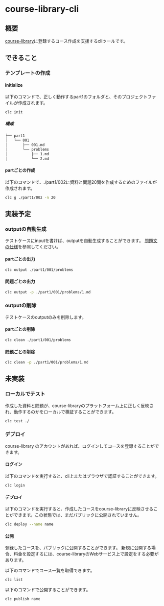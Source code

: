 # course-library-cli

## 概要

[course-library](https://github.com/conea0/course-library)に登録するコース作成を支援するcliツールです。

## できること

### テンプレートの作成

#### initialize
以下のコマンドで、正しく動作するpart1のフォルダと、そのプロジェクトファイルが作成されます。
```sh
clc init
```

##### 構成
```sh
├── part1
│   └── 001
│       ├── 001.md
│       └── problems
│           ├── 1.md
│           └── 2.md
```


#### partごとの作成
以下のコマンドで、./part1/002に資料と問題20問を作成するためのファイルが作成されます。
```sh
clc g ./part1/002 -n 20
```

## 実装予定

### outputの自動生成
テストケースにinputを書けば、outputを自動生成することができます。
[問題文の仕様](https://github.com/conea0/python-basic-course/wiki/%E5%95%8F%E9%A1%8C%E6%96%87%E3%81%AE%E4%BB%95%E6%A7%98)を参照してください。

#### partごとの出力
```sh
clc output ./part1/001/problems
```

#### 問題ごとの出力
```sh
clc output -p ./part1/001/problems/1.md
```

### outputの削除
テストケースのoutputのみを削除します。
#### partごとの削除
```sh
clc clean ./part1/001/problems
```

#### 問題ごとの削除
```sh
clc clean -p ./part1/001/problems/1.md
```

## 未実装

### ローカルでテスト

作成した資料と問題が、course-libraryのプラットフォーム上に正しく反映され、動作するのかをローカルで検証することができます。

```sh
clc test ./
```

### デプロイ

course-library のアカウントがあれば、ログインしてコースを登録することができます。

#### ログイン
以下のコマンドを実行すると、cli上またはブラウザで認証することができます。
```sh
clc login
```

#### デプロイ

以下のコマンドを実行すると、作成したコースをcourse-libraryに反映させることができます。この状態では、まだパブリックに公開されていません。

```sh
clc deploy --name name 
```

#### 公開

登録したコースを、パブリックに公開することができます。
新規に公開する場合、料金を設定するには、course-libraryのWebサービス上で設定をする必要があります。

以下のコマンドでコース一覧を取得できます。

```sh
clc list
```

以下のコマンドで公開することができます。

```sh
clc publish name
